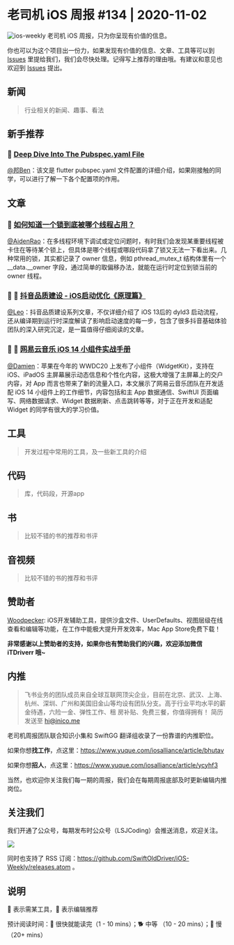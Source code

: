 # 老司机 iOS 周报 #134 | 2020-11-02

![ios-weekly](https://github.com/SwiftOldDriver/iOS-Weekly/blob/master/assets/ios-weekly.png?raw=true)
老司机 iOS 周报，只为你呈现有价值的信息。

你也可以为这个项目出一份力，如果发现有价值的信息、文章、工具等可以到 [Issues](https://github.com/SwiftOldDriver/iOS-Weekly/issues) 里提给我们，我们会尽快处理。记得写上推荐的理由哦。有建议和意见也欢迎到 [Issues](https://github.com/SwiftOldDriver/iOS-Weekly/issues) 提出。

## 新闻

> 行业相关的新闻、趣事、看法

## 新手推荐

### 🐎 [Deep Dive Into The Pubspec.yaml File](https://medium.com/flutter-community/deep-dive-into-the-pubspec-yaml-file-fb56ac8683b9)

[@邦Ben](https://weibo.com/linwenbang)：该文是 flutter pubspec.yaml 文件配置的详细介绍，如果刚接触的同学，可以进行了解一下各个配置项的作用。

## 文章

### 🐎 [如何知道一个锁到底被哪个线程占用？](https://mp.weixin.qq.com/s/EUxx23NBsaPX2KG6HVG-cQ)

[@AidenRao](https://weibo.com/AidenRao)：在多线程环境下调试或定位问题时，有时我们会发现某重要线程被卡住在等待某个锁上，但具体是哪个线程或哪段代码拿了锁又无法一下看出来。几种常用的锁，其实都记录了 owner 信息，例如 pthread_mutex_t 结构体里有一个 \__data.\__owner 字段，通过简单的取偏移办法，就能在运行时定位到锁当前的 owner 线程。


### 🌟 🐢 [抖音品质建设 - iOS启动优化《原理篇》](https://mp.weixin.qq.com/s/3-Sbqe9gxdV6eI1f435BDg)

[@Leo](https://github.com/leomobiledeveloper)：抖音品质建设系列文章，不仅详细介绍了 iOS 13后的 dyld3 启动流程，还从编译期到运行时深度解读了影响启动速度的每一步，包含了很多抖音基础体验团队的深入研究沉淀，是一篇值得仔细阅读的文章。


### 🌟 🐎 [网易云音乐 iOS 14 小组件实战手册](https://mp.weixin.qq.com/s/gFd8fkJBkQd5RpFSD0P8Ig)

[@Damien](https://github.com/ZengyiMa)：苹果在今年的 WWDC20 上发布了小组件（WidgetKit），支持在 iOS、iPadOS 主屏幕展示动态信息和个性化内容，这极大增强了主屏幕上的交户内容，对 App 而言也带来了新的流量入口，本文展示了网易云音乐团队在开发适配 iOS 14 小组件上的工作细节，内容包括和主 App 数据通信、SwiftUI 页面编写、网络数据请求、Widget 数据刷新、点击跳转等等，对于正在开发和适配 Widget 的同学有很大的学习价值。


## 工具

> 开发过程中常用的工具，及一些新工具的介绍

## 代码

> 库，代码段，开源app

## 书

> 比较不错的书的推荐和书评

## 音视频

> 比较不错的书的推荐和书评

## 赞助者

[Woodpecker](https://apps.apple.com/cn/app/woodpecker/id1333548463?mt=12): iOS开发辅助工具，提供沙盒文件、UserDefaults、视图层级在线查看和编辑等功能，在工作中能极大提升开发效率，Mac App Store免费下载！

**非常感谢以上赞助者的支持，如果你也有赞助我们的兴趣，欢迎添加微信 iTDriverr 哦~**

## 内推

> 飞书业务的团队成员来自全球互联网顶尖企业，目前在北京、武汉、上海、杭州、深圳、广州和美国旧金山等均设有团队分支。高于行业平均水平的薪金待遇，六险一金、弹性工作、租 房补贴、免费三餐，你值得拥有！
> 简历发送至 hi@inico.me

老司机周报团队联合知识小集和 SwiftGG 翻译组收录了一份靠谱的内推职位。

如果你想**找工作**，点这里：https://www.yuque.com/iosalliance/article/bhutav

如果你想**招人**，点这里：https://www.yuque.com/iosalliance/article/ycyhf3

当然，也欢迎你关注我们每一期的周报，我们会在每期周报底部及时更新编辑内推岗位。

## 关注我们

我们开通了公众号，每期发布时公众号（LSJCoding）会推送消息，欢迎关注。

![](https://github.com/SwiftOldDriver/iOS-Weekly/blob/master/assets/qrcode_for_wechat.jpg?raw=true)

同时也支持了 RSS 订阅：https://github.com/SwiftOldDriver/iOS-Weekly/releases.atom 。

## 说明

🚧 表示需某工具，🌟 表示编辑推荐

预计阅读时间：🐎 很快就能读完（1 - 10 mins）；🐕 中等 （10 - 20 mins）；🐢 慢（20+ mins）
